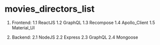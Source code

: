 # movies_directors_list
1. Frontend:
  1.1 ReactJS
  1.2 GraphQL
  1.3 Recompose
  1.4 Apollo_Client
  1.5 Material_UI

2. Backend:
  2.1 NodeJS
  2.2 Express
  2.3 GraphQL
  2.4 Mongoose
